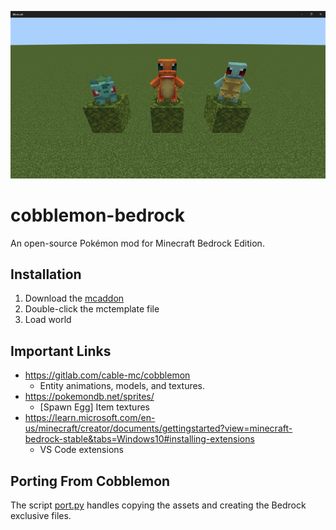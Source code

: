 ![Cobblemon](/cobblemon-bedrock.png)

# cobblemon-bedrock
An open-source Pokémon mod for Minecraft Bedrock Edition.

## Installation
1. Download the [mcaddon](https://github.com/kirbycope/cobblemon-bedrock/raw/main/cobblemon-bedrock.mcaddon)
1. Double-click the mctemplate file
1. Load world

## Important Links
- https://gitlab.com/cable-mc/cobblemon
    - Entity animations, models, and textures.
- https://pokemondb.net/sprites/
    - [Spawn Egg] Item textures
- https://learn.microsoft.com/en-us/minecraft/creator/documents/gettingstarted?view=minecraft-bedrock-stable&tabs=Windows10#installing-extensions
    - VS Code extensions

## Porting From Cobblemon
The script [port.py](/port.py) handles copying the assets and creating the Bedrock exclusive files.
